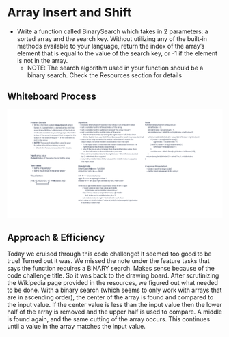 # Array Insert and Shift

- Write a function called BinarySearch which takes in 2 parameters: a sorted array and the search key. Without utilizing any of the built-in methods available to your language, return the index of the array’s element that is equal to the value of the search key, or -1 if the element is not in the array.
  - NOTE: The search algorithm used in your function should be a binary search.
Check the Resources section for details

## Whiteboard Process

![binarySearchUML](img/binarySearchUML.png)

## Approach & Efficiency

Today we cruised through this code challenge! It seemed too good to be true! Turned out it was. We missed the note under the feature tasks that says the function requires a BINARY search. Makes sense because of the code challenge title. So it was back to the drawing board. After scrutinizing the Wikipedia page provided in the resources, we figured out what needed to be done. With a binary search (which seems to only work with arrays that are in ascending order), the center of the array is found and compared to the input value. If the center value is less than the input value then the lower half of the array is removed and the upper half is used to compare. A middle is found again, and the same cutting of the array occurs. This continues until a value in the array matches the input value.
